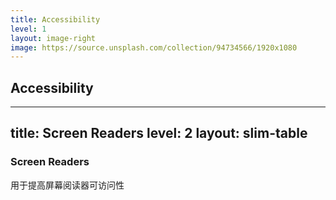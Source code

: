 ```yaml
---
title: Accessibility
level: 1
layout: image-right
image: https://source.unsplash.com/collection/94734566/1920x1080
---
```


## Accessibility

---
title: Screen Readers
level: 2
layout: slim-table
---

### Screen Readers
用于提高屏幕阅读器可访问性
